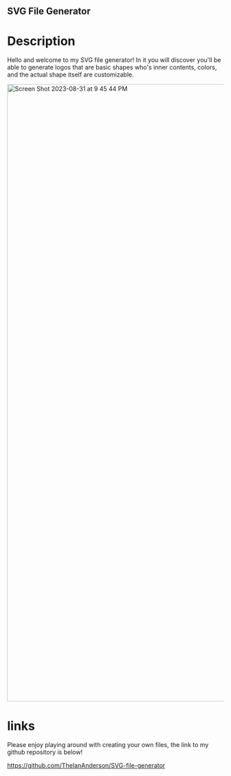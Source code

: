 ## SVG File Generator
# Description
Hello and welcome to my SVG file generator! In it you will discover you'll be able to generate logos that are basic shapes who's inner contents, colors, and the actual shape itself are customizable.

<img width="1433" alt="Screen Shot 2023-08-31 at 9 45 44 PM" src="https://github.com/TheIanAnderson/SVG-file-generator/assets/131201726/86e42f0b-b6e2-4c64-9d7a-0d12a794f793">

# links

Please enjoy playing around with creating your own files, the link to my github repository is below!

https://github.com/TheIanAnderson/SVG-file-generator
